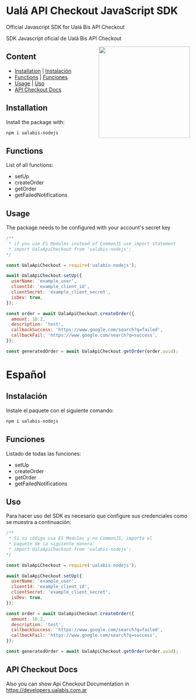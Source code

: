 # Ualá API Checkout JavaScript SDK

Official Javascript SDK for Ualá Bis API Checkout

SDK Javascript oficial de Ualá Bis API Checkout

<img align="right" src="https://nodejs.org/static/images/logo.svg" width="250"/>


## Content
  - [Installation](#installation) | [Instalación](#instalación)
  - [Functions](#functions) | [Funciones](#funciones)
  - [Usage](#usage) | [Uso](#uso)
  - [API Checkout Docs](#api-checkout-docs)

## Installation
Install the package with:
```sh
npm i ualabis-nodejs
```

## Functions
List of all functions:
  - setUp
  - createOrder
  - getOrder
  - getFailedNotifications

## Usage
The package needs to be configured with your account's secret key

```js
/**
 * if you use ES Modules instead of CommonJS use import statement
 * import UalaApiCheckout from 'ualabis-nodejs';
*/

const UalaApiCheckout = require('ualabis-nodejs');

await UalaApiCheckout.setUp({
  userName: 'example_user',
  clientId: 'example_client_id',
  clientSecret: 'example_client_secret',
  isDev: true,
});

const order = await UalaApiCheckout.createOrder({
  amount: 10.2,
  description: 'test',
  callbackSuccess: 'https://www.google.com/search?q=failed',
  callbackFail: 'https://www.google.com/search?q=success',
});

const generatedOrder = await UalaApiCheckout.getOrder(order.uuid);
```


# Español

## Instalación
Instale el paquete con el siguiente comando:
```sh
npm i ualabis-nodejs
```

## Funciones
Listado de todas las funciones:
  - setUp
  - createOrder
  - getOrder
  - getFailedNotifications

## Uso
Para hacer uso del SDK es necesario que configure sus credenciales como se muestra a continuación:

```js
/**
 * Si su código usa ES Modules y no CommonJS, importa el
 * paquete de la siguiente manera:
 * import UalaApiCheckout from 'ualabis-nodejs';
*/

const UalaApiCheckout = require('ualabis-nodejs');

await UalaApiCheckout.setUp({
  userName: 'example_user',
  clientId: 'example_client_id',
  clientSecret: 'example_client_secret',
  isDev: true,
});

const order = await UalaApiCheckout.createOrder({
  amount: 10.2,
  description: 'test',
  callbackSuccess: 'https://www.google.com/search?q=failed',
  callbackFail: 'https://www.google.com/search?q=success',
});

const generatedOrder = await UalaApiCheckout.getOrder(order.uuid);
```

## API Checkout Docs
Also you can show Api Checkout Documentation in https://developers.ualabis.com.ar